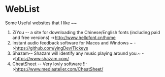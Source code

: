 # WebList
Some Useful websites that I like ~~

1. ZiYou -- a site for downloading the Chinese/English fonts (including paid and free versions) ->http://www.hellofont.cn/home
2. Instant audio feedback software for Macos and Windows ~ ->https://github.com/yingDev/Tickeys
3. Shazam-- Shazam will identify any music playing around you.~ ->https://www.shazam.com/
4. CheatSheet -- Very lovly software !!->https://www.mediaatelier.com/CheatSheet/
